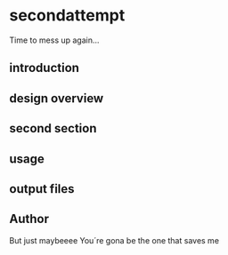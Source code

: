 # secondattempt
Time to mess up again...
## introduction

## design overview

## second section  

## usage  

## output files  

## Author
But just maybeeee
You´re gona be the one that saves me
